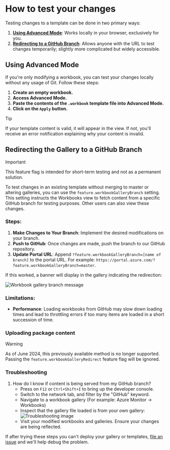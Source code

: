 # How to test your changes

Testing changes to a template can be done in two primary ways:

1. [**Using Advanced Mode**](#using-advanced-mode): Works locally in your browser, exclusively for you.
2. [**Redirecting to a GitHub Branch**](#redirecting-the-gallery-to-a-github-branch): Allows anyone with the URL to test changes temporarily; slightly more complicated but widely accessible.

## Using Advanced Mode
If you're only modifying a workbook, you can test your changes locally without any usage of Git. Follow these steps:

1. **Create an empty workbook.**
2. **Access Advanced Mode.**
3. **Paste the contents of the `.workbook` template file into Advanced Mode.**
4. **Click on the `Apply` button.**

> [!TIP]
> If your template content is valid, it will appear in the view. If not, you'll receive an error notification explaining why your content is invalid.

## Redirecting the Gallery to a GitHub Branch
  
> [!IMPORTANT]
> This feature flag is intended for short-term testing and not as a permanent solution.

To test changes in an existing template without merging to master or altering galleries, you can use the `feature.workbookGalleryBranch` setting. This setting instructs the Workbooks view to fetch content from a specific GitHub branch for testing purposes. Other users can also view these changes.

### Steps:

1. **Make Changes to Your Branch**: Implement the desired modifications on your branch.
2. **Push to GitHub**: Once changes are made, push the branch to our GitHub repository.
3. **Update Portal URL**: Append `?feature.workbookGalleryBranch=[name of branch]` to the portal URL. For example: `https://portal.azure.com/?feature.workbookGalleryBranch=master`.
   
If this worked, a banner will display in the gallery indicating the redirection:

![Workbook gallery branch message](./Images/GalleryRedirectWarning.png)

### Limitations:

- **Performance**: Loading workbooks from GitHub may slow down loading times and lead to throttling errors if too many items are loaded in a short succession of time.

### Uploading package content
> [!WARNING]
> As of June 2024, this previously available method is no longer supported. Passing the `feature.workbookGalleryRedirect` feature flag will be ignored.

### Troubleshooting
1. How do I know if content is being served from my GitHub branch?
    - Press on `F12` or `Ctrl+Shift+I` to bring up the developer console.
    - Switch to the network tab, and filter by the "GitHub" keyword.
    - Navigate to a workbook gallery (For example: Azure Monitor -> Workbooks)
    - Inspect that the gallery file loaded is from your own gallery:
    ![Troubleshooting image](./Images/TestDeployTroubleshooting.png)
    - Visit your modified workbooks and galleries. Ensure your changes are being reflected.

If after trying these steps you can't deploy your gallery or templates, [file an issue](https://github.com/woodyard/Application-Insights-Workbooks/issues) and we'll help debug the problem.

